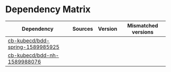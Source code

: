 # Dependency Matrix

Dependency | Sources | Version | Mismatched versions
---------- | ------- | ------- | -------------------
[cb-kubecd/bdd-spring-1589985925](https://github.com/cb-kubecd/bdd-spring-1589985925.git) |  | []() | 
[cb-kubecd/bdd-nh-1589988076](https://github.com/cb-kubecd/bdd-nh-1589988076.git) |  | []() | 
